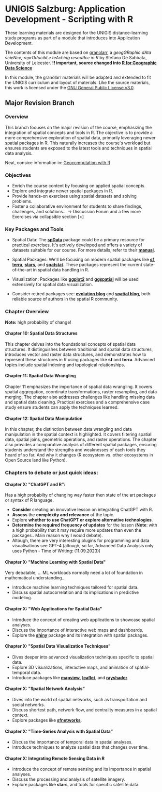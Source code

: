 # UNIGIS Salzburg: Application Development - Scripting with R

These learning materials are designed for the UNIGIS distance-learning study programs as part of a module that introduces into Application Development. 

The contents of this module are based on [granolarr](https://sdesabbata.github.io/granolarr/), a *geogGRaphic dAta scieNce, reprOducibLe teAching resouRce in R* by Stefano De Sabbata, University of Leicester. 
**!! important, source changed into [R for Geographic Data Science](https://github.com/sdesabbata/r-for-geographic-data-science)**

In this module, the granolarr materials will be adapted and extended to fit the UNIGIS curriculum and layout of materials. Like the source materials, this work is licensed under the [GNU General Public License v3.0](https://www.gnu.org/licenses/gpl-3.0.html).

## Major Revision Branch

### Overview
This branch focuses on the major revision of the course, emphasizing the integration of spatial concepts and tools in R. The objective is to provide a more comprehensive exploration of spatial data, primarily leveraging newer spatial packages in R. This naturally increases the course's workload but ensures students are exposed to the latest tools and techniques in spatial data analysis.

Neat, consice information in: [Geocomputation with R](https://r.geocompx.org/)

### Objectives
- Enrich the course content by focusing on applied spatial concepts.
- Explore and integrate newer spatial packages in R.
- Provide hands-on exercises using spatial datasets and solving problems.
- Foster a collaborative environment for students to share findings, challenges, and solutions... -> Discussion Forum and a few more Exercises via collapsible section [>]

### Key Packages and Tools
- Spatial Data: The [**spData**](https://cran.r-project.org/web/packages/spData/index.html) package could be a primary resource for practical exercises. It's actively developed and offers a variety of datasets suitable for our course. For more details, refer to their [**manual**](https://cran.r-project.org/web/packages/spData/spData.pdf).

- Spatial Packages: We'll be focusing on modern spatial packages like [**sf**](https://r-spatial.github.io/sf/), [**terra**](https://rspatial.org/pkg/), [**stars**](https://r-spatial.github.io/stars/), and [**spatstat**](https://cran.r-project.org/web/packages/spatstat/index.html). These packages represent the current state-of-the-art in spatial data handling in R.
  
- Visualization: Packages like [**ggplot2**](https://ggplot2.tidyverse.org/) and [**ggspatial**](https://cran.r-project.org/web/packages/ggspatial/index.html) will be used extensively for spatial data visualization.

- Consider retired packages see: [**evolution blog**](https://r-spatial.org/r/2023/05/15/evolution4.html) and [**spatial blog**](https://cran.r-project.org/web/views/Spatial.html), both reliable source of authors in the spatial R community.

### Chapter Overview
**Note:** high probability of change!

#### Chapter 10: Spatial Data Structures
This chapter delves into the foundational concepts of spatial data structures. It distinguishes between traditional and spatial data structures, introduces vector and raster data structures, and demonstrates how to represent these structures in R using packages like **sf** and **terra**. Advanced topics include spatial indexing and topological relationships.

#### Chapter 11: Spatial Data Wrangling
Chapter 11 emphasizes the importance of spatial data wrangling. It covers spatial aggregation, coordinate transformations, raster resampling, and data merging. The chapter also addresses challenges like handling missing data and spatial data cleaning. Practical exercises and a comprehensive case study ensure students can apply the techniques learned.

#### Chapter 12: Spatial Data Manipulation
In this chapter, the distinction between data wrangling and data manipulation in the spatial context is highlighted. It covers filtering spatial data, spatial joins, geometric operations, and raster operations. The chapter also provides a comparative analysis of different spatial packages, ensuring students understand the strengths and weaknesses of each tools they heard of so far. And why it changes (R ecosystem vs. other ecosystems in Open Source land like Python).

### Chapters to debate or just quick ideas:
#### Chapter X: "ChatGPT and R":
Has a high probabilty of changing way faster then state of the art packages or syntax of R language.
- **Consider** creating an innovative lesson on integrating ChatGPT with R.
- **Assess** the **complexity and relevance** of the topic.
- Explore **whether to use ChatGPT or explore alternative technologies**.
- **Determine the required frequency of updates** for the lesson (**Note**: with a high probability that it may require more updates than even the packages.. Main reason why I would debate).
- Altough, there are very interesting plugins for programming and data visualisations see GPT-4 (altough, so far, Advanced Data Analysis only uses Python - Time of Writing: (11.09.2023))

#### Chapter X: "Machine Learning with Spatial Data"
Very debatable, ... ML workloads normally need a lot of foundation in mathematical understanding...
- Introduce machine learning techniques tailored for spatial data.
- Discuss spatial autocorrelation and its implications in predictive modeling.

#### Chapter X: "Web Applications for Spatial Data"
- Introduce the concept of creating web applications to showcase spatial analyses.
- Discuss the importance of interactive web maps and dashboards.
- Explore the [**shiny**](https://shiny.posit.co/) package and its integration with spatial packages.

#### Chapter X: "Spatial Data Visualization Techniques"
- Dives deeper into advanced visualization techniques specific to spatial data.
- Explore 3D visualizations, interactive maps, and animation of spatial-temporal data.
- Introduce packages like [**mapview**](https://r-spatial.github.io/mapview/), [**leaflet**](https://rstudio.github.io/leaflet/), and [**rayshader**](https://www.rayshader.com/).

#### Chapter X: "Spatial Network Analysis"
- Dives into the world of spatial networks, such as transportation and social networks.
- Discuss shortest path, network flow, and centrality measures in a spatial context.
- Explore packages like [**sfnetworks**](https://luukvdmeer.github.io/sfnetworks/).

#### Chapter X: "Time-Series Analysis with Spatial Data"
- Discuss the importance of temporal data in spatial analyses.
- Introduce techniques to analyze spatial data that changes over time.

#### Chapter X: Integrating Remote Sensing Data in R
- Introduce the concept of remote sensing and its importance in spatial analyses.
- Discuss the processing and analysis of satellite imagery.
- Explore packages like **stars**, and tools for specific satellite data.
